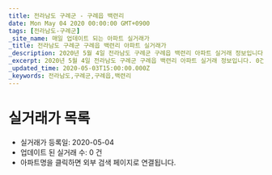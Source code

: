 ```yaml
---
title: 전라남도 구례군 - 구례읍 백련리
date: Mon May 04 2020 00:00:00 GMT+0900
tags: [전라남도-구례군]
_site_name: 매일 업데이트 되는 아파트 실거래가
_title: 전라남도 구례군 구례읍 백련리 아파트 실거래가
_description: 2020년 5월 4일 전라남도 구례군 구례읍 백련리 아파트 실거래 정보입니다. 0건 아파트 정보가 있습니다.
_excerpt: 2020년 5월 4일 전라남도 구례군 구례읍 백련리 아파트 실거래 정보입니다. 0건 아파트 정보가 있습니다.
_updated_time: 2020-05-03T15:00:00.000Z
_keywords: 전라남도,구례군,구례읍,백련리
---
```






# 실거래가 목록
- 실거래가 등록일: 2020-05-04
- 업데이트 된 실거래 수: 0 건
- 아파트명을 클릭하면 외부 검색 페이지로 연결됩니다.




